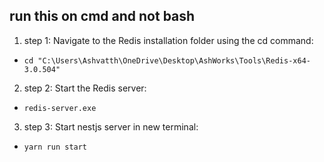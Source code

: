 ## run this on cmd and not bash

1. step 1: Navigate to the Redis installation folder using the cd command:

- `cd "C:\Users\Ashvatth\OneDrive\Desktop\AshWorks\Tools\Redis-x64-3.0.504"`

2. step 2: Start the Redis server:

- `redis-server.exe`

3. step 3: Start nestjs server in new terminal:

- `yarn run start`
